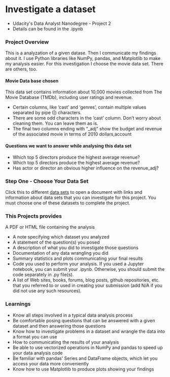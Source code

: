 # Investigate a dataset
* Udacity's Data Analyst Nanodegree - Project 2
* Details can be found in the .ipynb

### Project Overview
This is a analyzation of a given datase. Then I communicate my findings about it. I use Python libraries like NumPy, pandas, and Matplotlib to make my analysis easier.
For this investigation I choose the movie data set. There are others, too.

#### Movie Data base chosen
This data set contains information about 10,000 movies collected from The Movie Database (TMDb), including user ratings and revenue.
* Certain columns, like ‘cast’ and ‘genres’, contain multiple values separated by pipe (|) characters.
* There are some odd characters in the ‘cast’ column. Don’t worry about cleaning them. You can leave them as is.
* The final two columns ending with “_adj” show the budget and revenue of the associated movie in terms of 2010 dollars,account

#### Questions we want to answer while analysing this data set
* Which top 5 directors produce the highest average revenue?
* Which top 5 directors produce the highest average revenue?
* Has actor or director an obvious higher influence on the revenue_adj?

### Step One - Choose Your Data Set
Click this to different [data sets](https://docs.google.com/document/d/e/2PACX-1vTlVmknRRnfy_4eTrjw5hYGaiQim5ctr9naaRd4V9du2B5bxpd8FEH3KtDgp8qVekw7Cj1GLk1IXdZi/pub?embedded=True) to open a document with links and information about data sets that you can investigate for this project. You must choose one of these datasets to complete the project.

### This Projects provides
A PDF or HTML file containing the analysis
* A note specifying which dataset you analyzed
* A statement of the question(s) you posed
* A description of what you did to investigate those questions
* Documentation of any data wrangling you did
* Summary statistics and plots communicating your final results
* Code you used to perform your analysis. If you used a Jupyter notebook, you can submit your .ipynb. Otherwise, you should submit the code separately in .py file(s).
* A list of Web sites, books, forums, blog posts, github repositories, etc. that you referred to or used in creating your submission (add N/A if you did not use any such resources).

### Learnings
* Know all steps involved in a typical data analysis process
* Be comfortable posing questions that can be answered with a given dataset and then answering those questions
* Know how to investigate problems in a dataset and wrangle the data into a format you can use
* How to communicating the results of your analysis
* Be able to use vectorized operations in NumPy and pandas to speed up your data analysis code
* Be familiar with pandas' Series and DataFrame objects, which let you access your data more conveniently
* Know how to use Matplotlib to produce plots showing your findings
